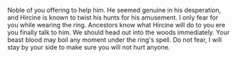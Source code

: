 Noble of you offering to help him. He seemed genuine in his desperation, and Hircine is known to twist his hunts for his amusement. I only fear for you while wearing the ring.
Ancestors know what Hircine will do to you ere you finally talk to him. We should head out into the woods immediately. Your beast blood may boil any moment under the ring's spell.
Do not fear, I will stay by your side to make sure you will not hurt anyone.
